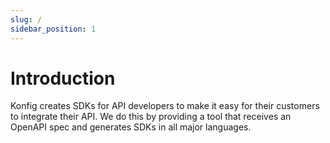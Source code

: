 ```yaml
---
slug: /
sidebar_position: 1
---
```


# Introduction

Konfig creates SDKs for API developers to make it easy for their customers to
integrate their API. We do this by providing a tool that receives an OpenAPI
spec and generates SDKs in all major languages.
